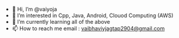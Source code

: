- 👋 Hi, I’m @vaiyoja
- 👀 I’m interested in Cpp, Java, Android, Clouod Computing (AWS)
- 🌱 I’m currently learning all of the above
- 📫 How to reach me email : vaibhaviyjagtap2904@gmail.com

<!---
vaiyoja/vaiyoja is a ✨ special ✨ repository because its `README.md` (this file) appears on your GitHub profile.
You can click the Preview link to take a look at your changes.
--->
